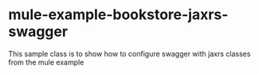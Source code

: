 mule-example-bookstore-jaxrs-swagger
====================================

This sample class is to show how to configure swagger with jaxrs classes from the mule example

